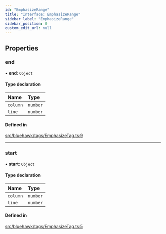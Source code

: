 ```yaml
---
id: "EmphasizeRange"
title: "Interface: EmphasizeRange"
sidebar_label: "EmphasizeRange"
sidebar_position: 0
custom_edit_url: null
---
```


## Properties

### end

• **end**: `Object`

#### Type declaration

| Name | Type |
| :------ | :------ |
| `column` | `number` |
| `line` | `number` |

#### Defined in

[src/bluehawk/tags/EmphasizeTag.ts:9](https://github.com/mongodben/Bluehawk/blob/be77c09/src/bluehawk/tags/EmphasizeTag.ts#L9)

___

### start

• **start**: `Object`

#### Type declaration

| Name | Type |
| :------ | :------ |
| `column` | `number` |
| `line` | `number` |

#### Defined in

[src/bluehawk/tags/EmphasizeTag.ts:5](https://github.com/mongodben/Bluehawk/blob/be77c09/src/bluehawk/tags/EmphasizeTag.ts#L5)
